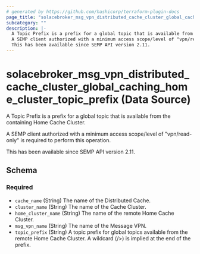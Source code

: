 ```yaml
---
# generated by https://github.com/hashicorp/terraform-plugin-docs
page_title: "solacebroker_msg_vpn_distributed_cache_cluster_global_caching_home_cluster_topic_prefix Data Source - solacebroker"
subcategory: ""
description: |-
  A Topic Prefix is a prefix for a global topic that is available from the containing Home Cache Cluster.
  A SEMP client authorized with a minimum access scope/level of "vpn/read-only" is required to perform this operation.
  This has been available since SEMP API version 2.11.
---
```


# solacebroker_msg_vpn_distributed_cache_cluster_global_caching_home_cluster_topic_prefix (Data Source)

A Topic Prefix is a prefix for a global topic that is available from the containing Home Cache Cluster.



A SEMP client authorized with a minimum access scope/level of "vpn/read-only" is required to perform this operation.

This has been available since SEMP API version 2.11.



<!-- schema generated by tfplugindocs -->
## Schema

### Required

- `cache_name` (String) The name of the Distributed Cache.
- `cluster_name` (String) The name of the Cache Cluster.
- `home_cluster_name` (String) The name of the remote Home Cache Cluster.
- `msg_vpn_name` (String) The name of the Message VPN.
- `topic_prefix` (String) A topic prefix for global topics available from the remote Home Cache Cluster. A wildcard (/>) is implied at the end of the prefix.

